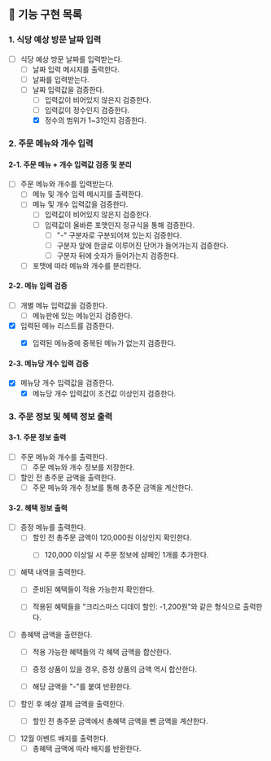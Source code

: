 ## 🚀 기능 구현 목록

### 1. 식당 예상 방문 날짜 입력

- [ ] 식당 예상 방문 날짜를 입력받는다.
  - [ ] 날짜 입력 메시지를 출력한다.
  - [ ] 날짜를 입력받는다.
  - [ ] 날짜 입력값을 검증한다.
    - [ ] 입력값이 비어있지 않은지 검증한다.
    - [ ] 입력값이 정수인지 검증한다.
    - [x] 정수의 범위가 1~31인지 검증한다.

### 2. 주문 메뉴와 개수 입력

#### 2-1. 주문 메뉴 + 개수 입력값 검증 및 분리 

- [ ] 주문 메뉴와 개수를 입력받는다.
  - [ ] 메뉴 및 개수 입력 메시지를 출력한다.
  - [ ] 메뉴 및 개수 입력값을 검증한다.
    - [ ] 입력값이 비어있지 않은지 검증한다.
    - [ ] 입력값이 올바른 포맷인지 정규식을 통해 검증한다.
      - [ ] "-" 구분자로 구분되어져 있는지 검증한다.
      - [ ] 구분자 앞에 한글로 이루어진 단어가 들어가는지 검증한다.
      - [ ] 구분자 뒤에 숫자가 들어가는지 검증한다.
  - [ ] 포맷에 따라 메뉴와 개수를 분리한다.

#### 2-2. 메뉴 입력 검증

- [ ] 개별 메뉴 입력값을 검증한다.
  - [ ] 메뉴판에 있는 메뉴인지 검증한다.
- [x] 입력된 메뉴 리스트를 검증한다.
  - [x] 입력된 메뉴중에 중복된 메뉴가 없는지 검증한다.
  

#### 2-3. 메뉴당 개수 입력 검증

- [x] 메뉴당 개수 입력값을 검증한다.
  - [x] 메뉴당 개수 입력값이 조건값 이상인지 검증한다.

### 3. 주문 정보 및 혜택 정보 출력

#### 3-1. 주문 정보 출력

- [ ] 주문 메뉴와 개수를 출력한다.
  - [ ] 주문 메뉴와 개수 정보를 저장한다.
- [ ] 할인 전 총주문 금액을 출력한다.
  - [ ] 주문 메뉴와 개수 정보를 통해 총주문 금액을 계산한다.

#### 3-2. 혜택 정보 출력

- [ ] 증정 메뉴를 출력한다.
  - [ ] 할인 전 총주문 금액이 120,000원 이상인지 확인한다.
    - [ ] 120,000 이상일 시 주문 정보에 샴페인 1개를 추가한다.


- [ ] 혜택 내역을 출력한다.
  - [ ] 준비된 혜택들이 적용 가능한지 확인한다.
  - [ ] 적용된 혜택들을 "크리스마스 디데이 할인: -1,200원"와 같은 형식으로 출력한다.


- [ ] 총혜택 금액을 출련한다.
  - [ ] 적용 가능한 혜택들의 각 혜택 금액을 합산한다.
  - [ ] 증정 상품이 있을 경우, 증정 상품의 금액 역시 합산한다.
  - [ ] 해당 금액을 "-"를 붙여 반환한다.


- [ ] 할인 후 예상 결제 금액을 출력한다.
  - [ ] 할인 전 총주문 금액에서 총혜택 금액을 뺀 금액을 계산한다.


- [ ] 12월 이벤트 배지를 출력한다.
  - [ ] 총혜택 금액에 따라 배지를 반환한다.